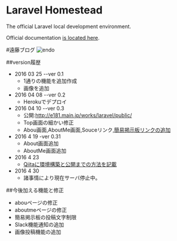# Laravel Homestead

The official Laravel local development environment.

Official documentation [is located here](http://laravel.com/docs/homestead).

#遠藤ブログ
![endo](https://github.com/Fendo181/Git_repos/blob/master/EndoBlog_pic/top.jpg)

##version履歴
- 2016 03 25  --ver 0.1 
  - 1通りの機能を追加作成
  - 画像を追加
- 2016 04 08  --ver 0.2 
  - Herokuでデプロイ
- 2016 04 10  --ver 0.3  
  - 公開:http://e181.main.jp/works/laravel/public/
  - Top画面の細かい修正
  - Abou画面,AboutMe画面,Souceリンク,[簡易掲示板リンクの追加](https://github.com/Fendo181/Laravel_repos/blob/master/Code/Laravel/public/Dot/index.php)
- 2016 4 19  -ver 0.31
  - About画面追加
  - AboutMe画面追加
- 2016 4 23
  - [Qiitaに環境構築と公開までの方法を記載](http://qiita.com/Fendo181/items/a6b9017f6ef490995aba)
- 2016 4 30
  - 諸事情により現在サーバ停止中。
  
##今後加える機能と修正
- abouページの修正
- aboutmeページの修正
- 簡易掲示板の投稿文字制限
- Slack機能通知の追加
- 画像投稿機能の追加